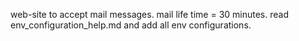 web-site to accept mail messages.
mail life time = 30 minutes.
read env_configuration_help.md and add all env configurations.
